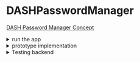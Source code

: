 # DASHPasswordManager

[DASH Password Manager Concept](https://docs.google.com/document/d/e/2PACX-1vQ89VBwYm5t59Dg6eZlfoI33Ul5I3hu6EYboM4maz4oLZ8C3Hd2ubsH26JKT9eWhJn4I-OT_rzBAYbf/pub)

<details>
<summary markdown="span">run the app</summary>
	
- run inside your browser:
	-
	- you need a terminal or an IDE like webstom, where you have opened to projekt directory
	- ``` cd passwordmanager/ ```
	- ``` npm install ```
	- ``` ionic serve```
	
- run on your phone (only android is considered now):
	-
	- you need to have a working android studio environment on your pc
	- you need a terminal or an IDE like webstom, where you have opened to projekt directory
	- ``` cd passwordmanager/ ```
	- ``` npm install ``` (if you dont have done it before)
	- ``` ionic build ```
	- add in capacitor.config.json path of android studio like: "linuxAndroidStudioPath": "/snap/android-studio/current/android-studio/bin/studio.sh",
	- ``` ionic cap add android ```
	- ``` ionic cap open android ```
	- then android studio will be open and you can start the app on your device or emulator of choice

</details>

<details>
<summary markdown="span">prototype implementation</summary>
	
 - out of scope:
	 - 
	 - sharing passwords. (asymmetric cryptography)
	 - local storage of passwords
	 - fancy user-functionalities (for example, 20-character password without special characters.)
 - what we implement:
	 - 
	 - store Passwords in Dash Drive
	 - multi-device access (we implement with Ionic, so we can easily create Android-, IOS-App and Browser Extension)
	 - GUI with react
 - functionalities to be expected:
	 - 
	 - store passwords
	 - read all stored passwords 
	 - sign in with only one mnemonic
		 - choose between any desired existing identity or create a new one
			 - (We don't want to create a mnemonic, for the same reasons as Whatsdapp, so everything related to money is outsourced.)
	 - cryptographic part
		 - create and get specific hardend key (specify path)
		 - derive symmetric key using sha-512
		 - fill the payload so that it can be AES encrypted
		 - use a random number generator to generate an input vector
		 - symmetric encryption using AES-256-CBC for deriving a symmetric key 
		 - symmetric encryption using AES-256-GCM for contract encryption
 - data contract:
	 - 
	 - owner: to reference data (is implicitly given)
	 - index: for identifying the path for the key.
	 - input vector: for AES-256-GCM
	 - authentication Tag: for AES-256-GCM
	 - encrypted payload
	 - contractId: 7m3ZYqYUyJpYUYbPAgWNBP2fcW6agLRxP9U2c6xfjpGV
	 ```
	{
        "passwordmanager": {
            "indices": [
                {
                    "properties": [
                        {"index": "asc"},
                        {"$ownerId": "asc"}
                    ],
                    "unique": true
                },
                {
                    "properties": [
                        {"$ownerId": "asc"}
                    ]
                }
            ],
            "properties": {
                "inputVector": {
                    "type": "array",
                    "byteArray": true,
                    "minItems": 12,
                    "maxItems": 12
                },
                "authenticationTag": {
                    "type": "array",
                    "byteArray": true,
                    "minItems": 16,
                    "maxItems": 16
                },
                "payload":{
                    "type": "array",
                    "byteArray": true,
                    "minItems": 15,
                    "maxItems": 150
                },
                "index": {
                    "type": "integer",
                    "minimum": 0,
                    "maximum": 2147483000
                }
            },
            "additionalProperties": false,
            "required": ["index", "inputVector", "authenticationTag", "payload"]
           }
         }
	 ```
	 
 - problems we need to address:
	 - 
	 - payload padding
	 - concept for the indexing of the data (which branch of the wallet etc.)
	 - good random number generator / SHA-512, AES-256-CBC implementation
 
 - technologie stack
 	- 
	- ionic with react https://ionicframework.com/docs/react/quickstart
	- https://nodejs.org/api/crypto.html for crypto and rng (also trezor linked this lib in their slip-16)
	- https://www.npmjs.com/package/dash to connect with Dash and for key derivation and so on
 
 - architecture
 	-
	- ![alt text](https://github.com/PanzerknackerR/DASHPasswordManager/blob/main/doc/pictures/prototyp_architecture.png)

</details>

<details>
<summary markdown="span">Testing backend</summary>	
Because of Assertion Error Bug you have to test the localstorage via GUI and the drive backend via backendCLI
	
- Localstorage:
	- Look at run the app section above and run the app
	- When creating a password uncheck "upload to drive"!
	- After restarting the app, the saved password should be seen.
- Drive:
        - Go to ``` /passwordmanager ```
        - ``` npm install ```
	- Requirements: Mnemonic with identity!
	- Go to ``` /backendCLI ```
	- run ``` npm install ```
	- run ``` node BackendCLI.js ```
	- When 502 Error while uploading, please restart the CLI
</details>
